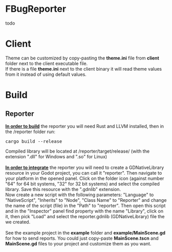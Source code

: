 # FBugReporter

todo

# Client

Theme can be customized by copy-pasting the <b>theme.ini</b> file from <b>client</b> folder next to the client executable file.<br>
If there is a file <b>theme.ini</b> next to the client binary it will read theme values from it instead of using default values.

# Build

<h2>Reporter</h2>
<b><u>In order to build</u></b> the reporter you will need Rust and LLVM installed, then in the /reporter folder run:
<pre>
cargo build --release
</pre>
Compiled library will be located at /reporter/target/release/ (with the extension ".dll" for Windows and ".so" for Linux)<br>
<br>
<b><u>In order to integrate</u></b> the reporter you will need to create a GDNativeLibrary resource in your Godot project, you can call it "reporter". Then navigate to your platform in the opened panel. Click on the folder icon (against number "64" for 64 bit systems, "32" for 32 bit systems) and select the compiled library. Save this resource with the ".gdnlib" extension.<br>
Now create a new script with the following parameters: "Language" to "NativeScript", "Inherits" to "Node", "Class Name" to "Reporter" and change the name of the script (file) in the "Path" to "reporter". Then open this script and in the "Inspector" panel find property with the name "Library", click on it, then pick "Load" and select the reporter.gdnlib (GDNativeLibrary) file the we created.<br><br>
See the example project in the <b>example</b> folder and <b>example/MainScene.gd</b> for how to send reports. You could just copy-paste <b>MainScene.tscn</b> and <b>MainScene.gd</b> files to your project and customize them as you want.
